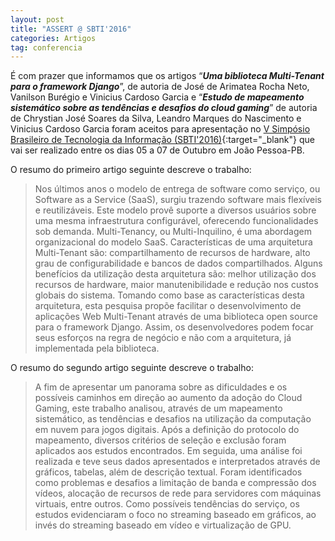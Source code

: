 ```yaml
---
layout: post
title: "ASSERT @ SBTI'2016"
categories: Artigos
tag: conferencia
---
```


É com prazer que informamos que os artigos “_**Uma biblioteca Multi-Tenant para o framework Django**_”, de autoria de José de Arimatea Rocha Neto, Vanilson Burégio e Vinicius Cardoso Garcia e “_**Estudo de mapeamento sistemático sobre as tendências e desafios do cloud gaming**_” de autoria de Chrystian José Soares da Silva, Leandro Marques do Nascimento e Vinicius Cardoso Garcia foram aceitos para apresentação no [V Simpósio Brasileiro de Tecnologia da Informação (SBTI'2016)](http://www.ufpb.br/idep/sbti2016/){:target="_blank"} que vai ser realizado entre os dias 05 a 07 de Outubro em João Pessoa-PB.

O resumo do primeiro artigo seguinte descreve o trabalho:

> Nos últimos anos o modelo de entrega de software como serviço, ou Software as a Service (SaaS), surgiu trazendo software mais flexíveis e reutilizáveis. Este modelo provê suporte a diversos usuários sobre uma mesma infraestrutura configurável, oferecendo funcionalidades sob demanda. Multi-Tenancy, ou Multi-Inquilino, é uma abordagem organizacional do modelo SaaS. Características de uma arquitetura Multi-Tenant são: compartilhamento de recursos de hardware, alto grau de configurabilidade e bancos de dados compartilhados. Alguns benefícios da utilização desta arquitetura são: melhor utilização dos recursos de hardware, maior manutenibilidade e redução nos custos globais do sistema. Tomando como base as características desta arquitetura, esta pesquisa propõe facilitar o desenvolvimento de aplicações Web Multi-Tenant através de uma biblioteca open source para o framework Django. Assim, os desenvolvedores podem focar seus esforços na regra de negócio e não com a arquitetura, já implementada pela biblioteca.

O resumo do segundo artigo seguinte descreve o trabalho:

> A fim de apresentar um panorama sobre as dificuldades e os possíveis caminhos em direção ao aumento da adoção do Cloud Gaming, este trabalho analisou, através de um mapeamento sistemático, as tendências e desafios na utilização da computação em nuvem para jogos digitais. Após a definição do protocolo do mapeamento, diversos critérios de seleção e exclusão foram aplicados aos estudos encontrados. Em seguida, uma análise foi realizada e teve seus dados apresentados e interpretados através de gráficos, tabelas, além de descrição textual. Foram identificados como problemas e desafios a limitação de banda e compressão dos vídeos, alocação de recursos de rede para servidores com máquinas virtuais, entre outros. Como possíveis tendências do serviço, os estudos evidenciaram o foco no streaming baseado em gráficos, ao invés do streaming baseado em vídeo e virtualização de GPU.